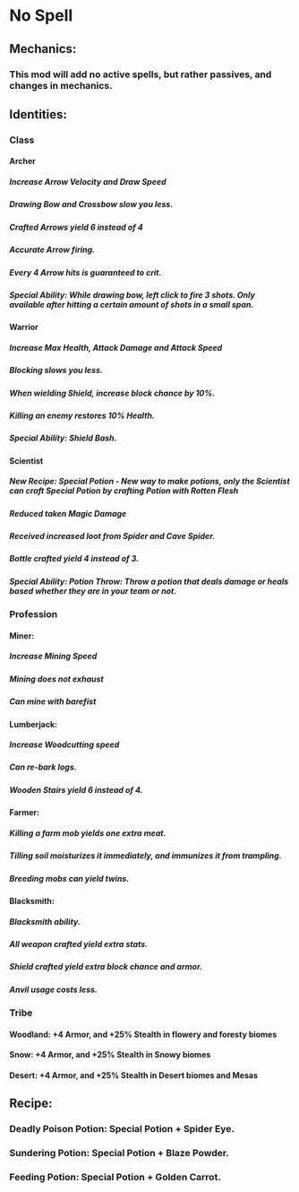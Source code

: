 # No Spell

## Mechanics:
### This mod will add no active spells, but rather passives, and changes in mechanics.

## Identities:
### Class
#### Archer
##### Increase Arrow Velocity and Draw Speed
##### Drawing Bow and Crossbow slow you less.
##### Crafted Arrows yield 6 instead of 4
##### Accurate Arrow firing.
##### Every 4 Arrow hits is guaranteed to crit.

##### Special Ability: While drawing bow, left click to fire 3 shots. Only available after hitting a certain amount of shots in a small span.

#### Warrior
##### Increase Max Health, Attack Damage and Attack Speed
##### Blocking slows you less.
##### When wielding Shield, increase block chance by 10%.
##### Killing an enemy restores 10% Health.

##### Special Ability: Shield Bash.

#### Scientist
##### New Recipe: Special Potion - New way to make potions, only the Scientist can craft Special Potion by crafting Potion with Rotten Flesh
##### Reduced taken Magic Damage
##### Received increased loot from Spider and Cave Spider.
##### Bottle crafted yield 4 instead of 3.

##### Special Ability: Potion Throw: Throw a potion that deals damage or heals based whether they are in your team or not.

### Profession
#### Miner:
##### Increase Mining Speed
##### Mining does not exhaust
##### Can mine with barefist

#### Lumberjack:
##### Increase Woodcutting speed
##### Can re-bark logs.
##### Wooden Stairs yield 6 instead of 4.

#### Farmer:
##### Killing a farm mob yields one extra meat.
##### Tilling soil moisturizes it immediately, and immunizes it from trampling.
##### Breeding mobs can yield twins.

#### Blacksmith:
##### Blacksmith ability.
##### All weapon crafted yield extra stats.
##### Shield crafted yield extra block chance and armor.
##### Anvil usage costs less.

### Tribe
#### Woodland: +4 Armor, and +25% Stealth in flowery and foresty biomes
#### Snow: +4 Armor, and +25% Stealth in Snowy biomes
#### Desert: +4 Armor, and +25% Stealth in Desert biomes and Mesas

## Recipe:
### Deadly Poison Potion: Special Potion + Spider Eye.
### Sundering Potion: Special Potion + Blaze Powder.
### Feeding Potion: Special Potion + Golden Carrot.
